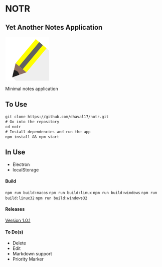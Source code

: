 # NOTR
## Yet Another Notes Application

![Notr](https://raw.githubusercontent.com/dhaval17/notr/master/content/assets/images/icon.png)

Minimal notes application

## To Use
```
git clone https://github.com/dhaval17/notr.git
# Go into the repository
cd notr
# Install dependencies and run the app
npm install && npm start
```

## In Use
- Electron
- localStorage

#### Build
`npm run build:macos`
`npm run build:linux`
`npm run build:windows`
`npm run build:linux32`
`npm run build:windows32`

#### Releases

[Version 1.0.1](https://github.com/dhaval17/notr/releases/download/v1.0.1/notr.zip)

#### To Do(s)
- Delete
- Edit
- Markdown support
- Priority Marker
